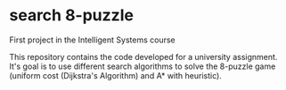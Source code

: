 # search 8-puzzle
First project in the Intelligent Systems course

This repository contains the code developed for a university assignment. It's goal is to use different search algorithms to solve the 8-puzzle game (uniform cost (Dijkstra's Algorithm) and A* with heuristic).
